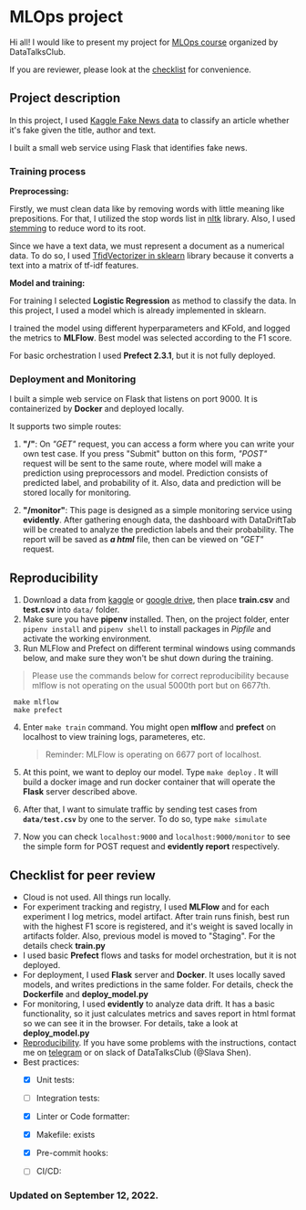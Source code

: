 # MLOps project

Hi all! I would like to present my project for [MLOps course](https://github.com/DataTalksClub/mlops-zoomcamp) organized by DataTalksClub.

If you are reviewer, please look at the [checklist](#checklist-for-peer-review) for convenience. 
  

## Project description

  

In this project, I used [Kaggle Fake News data](https://www.kaggle.com/competitions/fake-news/overview) to classify an article whether it's fake given the title, author and text.

I built a small web service using Flask that identifies fake news.

### Training process

**Preprocessing:**

Firstly, we must clean data like by removing words with little meaning like prepositions. For that, I utilized the stop words list in [nltk](https://www.nltk.org/) library. Also, I used [stemming](https://www.nltk.org/howto/stem.html) to reduce word to its root.

  

Since we have a text data, we must represent a document as a numerical data. To do so, I used [TfidVectorizer in sklearn](https://scikit-learn.org/stable/modules/generated/sklearn.feature_extraction.text.TfidfVectorizer.html) library because it converts a text into a matrix of tf-idf features.

  

**Model and training:**

For training I selected **Logistic Regression** as method to classify the data. In this project, I used a model which is already implemented in sklearn.

I trained the model using different hyperparameters and KFold, and logged the metrics to **MLFlow**. Best model was selected according to the F1 score.

For basic orchestration I used **Prefect 2.3.1**, but it is not fully deployed.

  

### Deployment and Monitoring

  

I built a simple web service on Flask that listens on port 9000. It is containerized by **Docker** and deployed locally.

It supports two simple routes:

 1. **"/"**: On *"GET"* request, you can access a form where you can write your own test case. If you press "Submit" button on this form,  *"POST"* request will be sent to the same route, where model will make a prediction using preprocessors and model. Prediction consists of predicted label, and probability of it. Also, data and prediction will be stored locally for monitoring.

 2.  **"/monitor"**: This page is designed as a simple monitoring service using **evidently**. After gathering enough data, the dashboard with DataDriftTab will be created to analyze the prediction labels and their probability. The report will be saved as ***a html*** file, then can be viewed on *"GET"* request.

  

## Reproducibility

1. Download a data from [kaggle](https://www.kaggle.com/competitions/fake-news/data) or [google drive](https://drive.google.com/drive/folders/1m_LH5qdr68ML-t83M2BIdZ7zVs4qSvcK?usp=sharing), then place **train.csv** and **test.csv** into `data/` folder.
2. Make sure you have **pipenv** installed. Then, on the project folder, enter `pipenv install` and `pipenv shell`  to install packages in *Pipfile* and activate the working environment.
3. Run MLFlow and Prefect on different terminal windows using commands below, and make sure they won't be shut down during the training. 
> Please use the commands below for correct reproducibility because mlflow is not operating on the usual 5000th port but on 6677th.

     make mlflow
     make prefect
	 
4. Enter `make train` command. You might open **mlflow** and **prefect** on localhost to view training logs, parameteres, etc. 
	> Reminder: MLFlow is operating on 6677 port of localhost.

5. At this point, we want to deploy our model. Type `make deploy` . It will build a docker image and run docker container that will operate the **Flask** server described above.
6. After that, I want to simulate traffic by sending test cases from **`data/test.csv`**  by one to the server. To do so, type `make simulate`
7. Now you can check `localhost:9000` and `localhost:9000/monitor` to see the simple form for POST request and **evidently report** respectively.


## Checklist for peer review

 - Cloud is not used. All things run locally.
 - For experiment tracking and registry, I used **MLFlow** and for each experiment I log metrics, model artifact. After train runs finish, best run with the highest F1 score is registered, and it's weight is saved locally in artifacts folder. Also, previous model is moved to "Staging". For the details check **train.py**
 - I used basic **Prefect** flows and tasks for model orchestration, but it  is not deployed.
 - For deployment, I used **Flask** server and **Docker**.  It uses locally saved models, and writes predictions in the same folder. For details, check the **Dockerfile** and **deploy_model.py**
 - For monitoring, I used **evidently** to analyze data drift. It has a basic functionality, so it just calculates metrics and saves report in html format so we can see it in the browser. For details, take a look at  **deploy_model.py** 
 - [Reproducibility](#reproducibility). If you have some problems with the instructions, contact me on [telegram](https://t.me/slavaheroes) or on slack of DataTalksClub (@Slava Shen).
- Best practices:
	- [x] Unit tests: 
	- [ ] Integration tests:
	- [x] Linter or Code formatter:
	- [x] Makefile: exists
	- [x] Pre-commit hooks:
	- [ ] CI/CD: 


### Updated on September 12, 2022.
